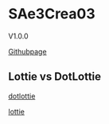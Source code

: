 # SAe3Crea03

V1.0.0

[Githubpage](https://denis-springinsfeld.github.io/SAe3Crea03/)

## Lottie vs DotLottie

[dotlottie](https://dotlottie.io/)

[lottie](https://lottiefiles.com/)
